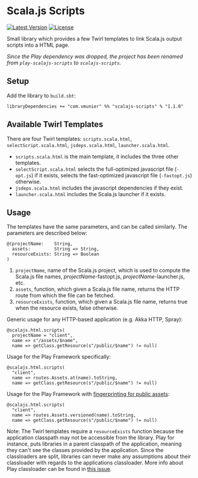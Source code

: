 # Scala.js Scripts

[![Latest Version](https://maven-badges.herokuapp.com/maven-central/com.vmunier/scalajs-scripts_2.11/badge.svg)](https://maven-badges.herokuapp.com/maven-central/com.vmunier/scalajs-scripts_2.11)
[![License](http://img.shields.io/:license-Apache%202-red.svg)](http://www.apache.org/licenses/LICENSE-2.0.txt)

Small library which provides a few Twirl templates to link Scala.js output scripts into a HTML page.

*Since the Play dependency was dropped, the project has been renamed from `play-scalajs-scripts` to `scalajs-scripts`.*

## Setup

Add the library to `build.sbt`:
```
libraryDependencies += "com.vmunier" %% "scalajs-scripts" % "1.1.0"
```

## Available Twirl Templates

There are four Twirl templates: `scripts.scala.html`, `selectScript.scala.html`, `jsdeps.scala.html`, `launcher.scala.html`.

- `scripts.scala.html` is the main template, it includes the three other templates.
- `selectScript.scala.html` selects the full-optimized javascript file (`-opt.js`) if it exists, selects the fast-optimized javascript file (`-fastopt.js`) otherwise.
- `jsdeps.scala.html` includes the javascript dependencies if they exist.
- `launcher.scala.html` includes the Scala.js launcher if it exists.

## Usage

The templates have the same parameters, and can be called similarly. The parameters are described below:
```
@(projectName:    String,
  assets:         String => String,
  resourceExists: String => Boolean
)
```

1. `projectName`, name of the Scala.js project, which is used to compute the Scala.js file names, *projectName*-fastopt.js, *projectName*-launcher.js, etc.
2. `assets`, function, which given a Scala.js file name, returns the HTTP route from which the file can be fetched.
3. `resourceExists`, function, which given a Scala.js file name, returns true when the resource exists, false otherwise.

Generic usage for any HTTP-based application (e.g. Akka HTTP, Spray):
```
@scalajs.html.scripts(
  projectName = "client",
  name => s"/assets/$name",
  name => getClass.getResource(s"/public/$name") != null)
```

Usage for the Play Framework specifically:
```
@scalajs.html.scripts(
  "client",
  name => routes.Assets.at(name).toString,
  name => getClass.getResource(s"/public/$name") != null)
```

Usage for the Play Framework with [fingerprinting for public assets](https://www.playframework.com/documentation/2.5.x/AssetsOverview#Reverse-routing-and-fingerprinting-for-public-assets):
```
@scalajs.html.scripts(
  "client",
  name => routes.Assets.versioned(name).toString,
  name => getClass.getResource(s"/public/$name") != null)
```

Note:
The Twirl templates require a `resourceExists` function because the application classpath may not be accessible from the library.
Play for instance, puts libraries in a parent classpath of the application, meaning they can't see the classes provided by the application.
Since the classloaders are split, libraries can never make any assumptions about their classloader with regards to the applications classloader.
More info about Play classloader can be found in [this issue](https://github.com/playframework/playframework/issues/2847).

